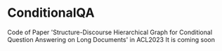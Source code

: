 # ConditionalQA
Code of Paper 'Structure-Discourse Hierarchical Graph for Conditional Question Answering on Long Documents' in ACL2023 
It is coming soon
